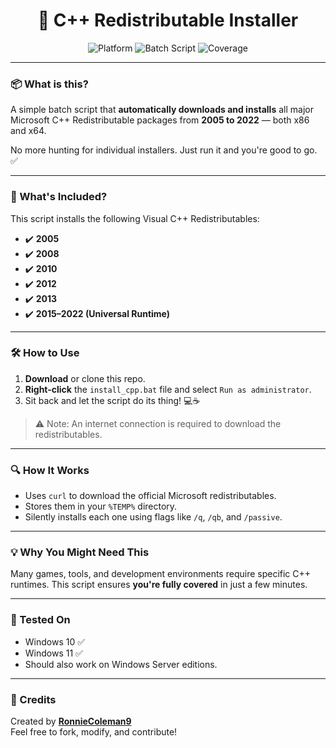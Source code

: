 <h1 align="center">🚀 C++ Redistributable Installer</h1>
<p align="center">
  <img src="https://img.shields.io/badge/Platform-Windows-blue?style=flat-square" alt="Platform" />
  <img src="https://img.shields.io/badge/Built%20With-Batch-ff69b4?style=flat-square" alt="Batch Script" />
  <img src="https://img.shields.io/badge/Installs-All%20Major%20C++%20Runtimes-brightgreen?style=flat-square" alt="Coverage" />
</p>

---

### 📦 What is this?

A simple batch script that **automatically downloads and installs** all major Microsoft C++ Redistributable packages from **2005 to 2022** — both x86 and x64.

No more hunting for individual installers. Just run it and you're good to go. ✅

---

### 🧰 What's Included?

This script installs the following Visual C++ Redistributables:

- ✔️ **2005**
- ✔️ **2008**
- ✔️ **2010**
- ✔️ **2012**
- ✔️ **2013**
- ✔️ **2015–2022 (Universal Runtime)**

---

### 🛠️ How to Use

1. **Download** or clone this repo.
2. **Right-click** the `install_cpp.bat` file and select `Run as administrator`.
3. Sit back and let the script do its thing! 💻☕

> ⚠️ Note: An internet connection is required to download the redistributables.

---

### 🔍 How It Works

- Uses `curl` to download the official Microsoft redistributables.
- Stores them in your `%TEMP%` directory.
- Silently installs each one using flags like `/q`, `/qb`, and `/passive`.

---

### 💡 Why You Might Need This

Many games, tools, and development environments require specific C++ runtimes. This script ensures **you're fully covered** in just a few minutes.

---

### 🧪 Tested On

- Windows 10 ✅  
- Windows 11 ✅  
- Should also work on Windows Server editions.

---

### 🤝 Credits

Created by **[RonnieColeman9](https://github.com/RonnieColeman9)**  
Feel free to fork, modify, and contribute!
